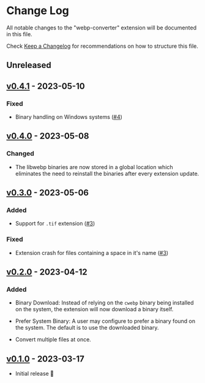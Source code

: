 # Change Log

All notable changes to the "webp-converter" extension will be documented in this file.

Check [Keep a Changelog](http://keepachangelog.com/) for recommendations on how to
structure this file.

## Unreleased

## [v0.4.1](https://github.com/axelrindle/vscode-webp/releases/tag/v0.4.1) - 2023-05-10

### Fixed

- Binary handling on Windows systems ([#4](https://github.com/axelrindle/vscode-webp/pull/4))

## [v0.4.0](https://github.com/axelrindle/vscode-webp/releases/tag/v0.4.0) - 2023-05-08

### Changed

- The libwebp binaries are now stored in a global location which eliminates the need to
reinstall the binaries after every extension update.

## [v0.3.0](https://github.com/axelrindle/vscode-webp/releases/tag/v0.3.0) - 2023-05-06

### Added

- Support for `.tif` extension ([#3](https://github.com/axelrindle/vscode-webp/pull/3))

### Fixed

- Extension crash for files containing a space in it's name
([#3](https://github.com/axelrindle/vscode-webp/pull/3))

## [v0.2.0](https://github.com/axelrindle/vscode-webp/releases/tag/v0.2.0) - 2023-04-12

### Added

- Binary Download: Instead of relying on the `cwebp` binary being installed on the system, the
extension will now download a binary itself.

- Prefer System Binary: A user may configure to prefer a binary found on the system. The default
is to use the downloaded binary.

- Convert multiple files at once.


## [v0.1.0](https://github.com/axelrindle/vscode-webp/releases/tag/v0.1.0) - 2023-03-17

- Initial release 🎉
